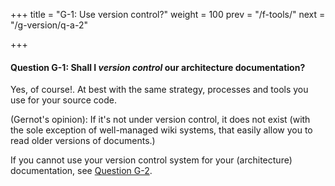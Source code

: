 +++
title = "G-1: Use version control?"
weight = 100
prev = "/f-tools/"
next = "/g-version/q-a-2"

+++

#### Question G-1: Shall I _version control_ our architecture documentation?

Yes, of course!. At best with the same strategy, processes and tools you use for your source code.

(Gernot's opinion): If it's not under version control, it does not exist (with the sole exception of well-managed wiki systems, that easily allow you to read older versions of documents.)

If you cannot use your version control system for your
(architecture) documentation, see [Question G-2](#q-G-2).
